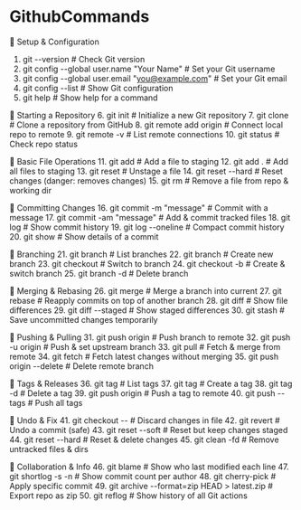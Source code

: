 # GithubCommands
🔹 Setup & Configuration
1. git --version              # Check Git version
2. git config --global user.name "Your Name"       # Set your Git username
3. git config --global user.email "you@example.com" # Set your Git email
4. git config --list          # Show Git configuration
5. git help <command>         # Show help for a command

🔹 Starting a Repository
6. git init                   # Initialize a new Git repository
7. git clone <url>            # Clone a repository from GitHub
8. git remote add origin <url> # Connect local repo to remote
9. git remote -v              # List remote connections
10. git status                # Check repo status

🔹 Basic File Operations
11. git add <file>            # Add a file to staging
12. git add .                 # Add all files to staging
13. git reset <file>          # Unstage a file
14. git reset --hard          # Reset changes (danger: removes changes)
15. git rm <file>             # Remove a file from repo & working dir

🔹 Committing Changes
16. git commit -m "message"   # Commit with a message
17. git commit -am "message"  # Add & commit tracked files
18. git log                   # Show commit history
19. git log --oneline         # Compact commit history
20. git show <commit-id>      # Show details of a commit

🔹 Branching
21. git branch                # List branches
22. git branch <name>         # Create new branch
23. git checkout <name>       # Switch to branch
24. git checkout -b <name>    # Create & switch branch
25. git branch -d <name>      # Delete branch

🔹 Merging & Rebasing
26. git merge <branch>        # Merge a branch into current
27. git rebase <branch>       # Reapply commits on top of another branch
28. git diff                  # Show file differences
29. git diff --staged         # Show staged differences
30. git stash                 # Save uncommitted changes temporarily

🔹 Pushing & Pulling
31. git push origin <branch>  # Push branch to remote
32. git push -u origin <branch> # Push & set upstream branch
33. git pull                  # Fetch & merge from remote
34. git fetch                 # Fetch latest changes without merging
35. git push origin --delete <branch> # Delete remote branch

🔹 Tags & Releases
36. git tag                   # List tags
37. git tag <tagname>         # Create a tag
38. git tag -d <tagname>      # Delete a tag
39. git push origin <tagname> # Push a tag to remote
40. git push --tags           # Push all tags

🔹 Undo & Fix
41. git checkout -- <file>    # Discard changes in file
42. git revert <commit-id>    # Undo a commit (safe)
43. git reset --soft <commit-id> # Reset but keep changes staged
44. git reset --hard <commit-id> # Reset & delete changes
45. git clean -fd             # Remove untracked files & dirs

🔹 Collaboration & Info
46. git blame <file>          # Show who last modified each line
47. git shortlog -s -n        # Show commit count per author
48. git cherry-pick <commit-id> # Apply specific commit
49. git archive --format=zip HEAD > latest.zip # Export repo as zip
50. git reflog                # Show history of all Git actions
